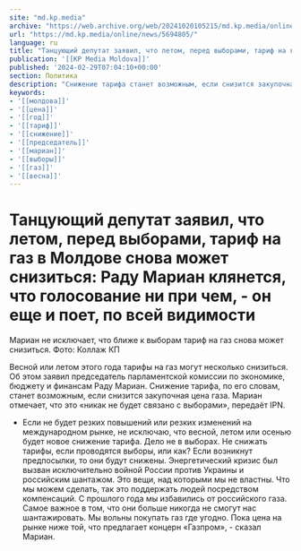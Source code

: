 ```yaml
---
site: "md.kp.media"
archive: "https://web.archive.org/web/20241020105215/md.kp.media/online/news/5694805/"
url: "https://md.kp.media/online/news/5694805/"
language: ru
title: "Танцующий депутат заявил, что летом, перед выборами, тариф на газ в Молдове снова может снизиться: Раду Мариан клянется, что голосование ни при чем, - он еще и поет, по всей видимости"
publication: '[[KP Media Moldova]]'
published: '2024-02-29T07:04:10+00:00'
section: Политика
description: "Снижение тарифа станет возможным, если снизится закупочная цена газа"
keywords:
- '[[молдова]]'
- '[[цена]]'
- '[[год]]'
- '[[тариф]]'
- '[[снижение]]'
- '[[председатель]]'
- '[[мариан]]'
- '[[выборы]]'
- '[[газ]]'
- '[[весна]]'
---
```


# Танцующий депутат заявил, что летом, перед выборами, тариф на газ в Молдове снова может снизиться: Раду Мариан клянется, что голосование ни при чем, - он еще и поет, по всей видимости

Мариан не исключает, что ближе к выборам тариф на газ снова может снизиться. Фото: Коллаж КП

Весной или летом этого года тарифы на газ могут несколько снизиться. Об этом заявил председатель парламентской комиссии по экономике, бюджету и финансам Раду Мариан. Снижение тарифа, по его словам, станет возможным, если снизится закупочная цена газа. Мариан отмечает, что это «никак не будет связано с выборами», передаёт IPN.

- Если не будет резких повышений или резких изменений на международном рынке, не исключаю, что весной, летом или осенью будет новое снижение тарифа. Дело не в выборах. Не снижать тарифы, если проводятся выборы, или как? Если возникнут предпосылки, то они будут снижены. Энергетический кризис был вызван исключительно войной России против Украины и российским шантажом. Это вещи, над которыми мы не властны. Что мы можем сделать, так это поддержать людей посредством компенсаций. С прошлого года мы избавились от российского газа. Самое важное в том, что они больше никогда не смогут нас шантажировать. Мы вольны покупать газ где угодно. Пока цена на рынке ниже той, что предлагает концерн «Газпром», - сказал Мариан.